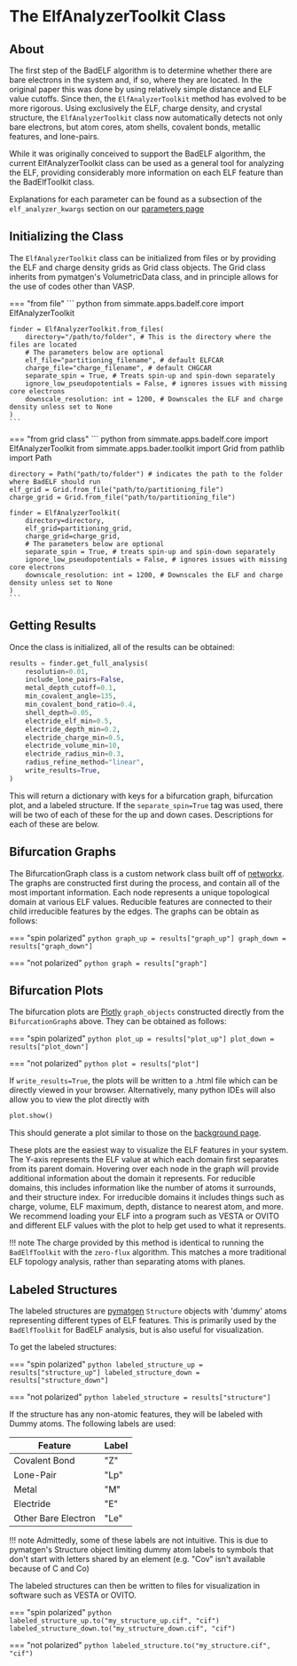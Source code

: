 
# The ElfAnalyzerToolkit Class

## About

The first step of the BadELF algorithm is to determine whether there are bare electrons in the system and, if so, where they are located. In the original paper this was done by using relatively simple distance and ELF value cutoffs. Since then, the `ElfAnalyzerToolkit` method has evolved to be more rigorous. Using exclusively the ELF, charge density, and crystal structure, the `ElfAnalyzerToolkit` class now automatically detects not only bare electrons, but atom cores, atom shells, covalent bonds, metallic features, and lone-pairs.

While it was originally conceived to support the BadELF algorithm, the current ElfAnalyzerToolkit class can be used as a general tool for analyzing the ELF, providing considerably more information on each ELF feature than the BadElfToolkit class.

Explanations for each parameter can be found as a subsection of the `elf_analyzer_kwargs` section on our [parameters page](/parameters.md)

## Initializing the Class

The `ElfAnalyzerToolkit` class can be initialized from files or by providing the ELF and charge density grids as Grid class objects. The Grid class inherits from pymatgen's VolumetricData class, and in principle allows for the use of codes other than VASP.


=== "from file"
    ``` python
    from simmate.apps.badelf.core import ElfAnalyzerToolkit
    
    finder = ElfAnalyzerToolkit.from_files(
        directory="/path/to/folder", # This is the directory where the files are located
        # The parameters below are optional
        elf_file="partitioning_filename", # default ELFCAR
        charge_file="charge_filename", # default CHGCAR
        separate_spin = True, # Treats spin-up and spin-down separately
        ignore_low_pseudopotentials = False, # ignores issues with missing core electrons
        downscale_resolution: int = 1200, # Downscales the ELF and charge density unless set to None
    )
    ```

=== "from grid class"
    ``` python
    from simmate.apps.badelf.core import ElfAnalyzerToolkit
    from simmate.apps.bader.toolkit import Grid
    from pathlib import Path
    
    directory = Path("path/to/folder") # indicates the path to the folder where BadELF should run
    elf_grid = Grid.from_file("path/to/partitioning_file")
    charge_grid = Grid.from_file("path/to/partitioning_file")
    
    finder = ElfAnalyzerToolkit(
        directory=directory,
        elf_grid=partitioning_grid,
        charge_grid=charge_grid,
        # The parameters below are optional
        separate_spin = True, # treats spin-up and spin-down separately
        ignore_low_pseudopotentials = False, # ignores issues with missing core electrons        
        downscale_resolution: int = 1200, # Downscales the ELF and charge density unless set to None
    )
    ```

## Getting Results

Once the class is initialized, all of the results can be obtained:

``` python
results = finder.get_full_analysis(
    resolution=0.01,
    include_lone_pairs=False,
    metal_depth_cutoff=0.1,
    min_covalent_angle=135,
    min_covalent_bond_ratio=0.4,
    shell_depth=0.05,
    electride_elf_min=0.5,
    electride_depth_min=0.2,
    electride_charge_min=0.5,
    electride_volume_min=10,
    electride_radius_min=0.3,
    radius_refine_method="linear",
    write_results=True,
)
```

This will return a dictionary with keys for a bifurcation graph, bifurcation plot, and a labeled structure. If the `separate_spin=True` tag was used, there will be two of each of these for the up and down cases. Descriptions for each of these are below.

## Bifurcation Graphs

The BifurcationGraph class is a custom network class built off of [networkx](https://networkx.org/). The graphs are constructed first during the process, and contain all of the most important information. Each node represents a unique topological domain at various ELF values. Reducible features are connected to their child irreducible features by the edges. The graphs can be obtain as follows:

=== "spin polarized"
    ``` python
    graph_up = results["graph_up"]
    graph_down = results["graph_down"]
    ```

=== "not polarized"
    ``` python
    graph = results["graph"]
    ```

## Bifurcation Plots

The bifurcation plots are [Plotly](https://plotly.com/graphing-libraries/) `graph_objects` constructed directly from the `BifurcationGraph`s above. They can be obtained as follows:

=== "spin polarized"
    ``` python
        plot_up = results["plot_up"]
        plot_down = results["plot_down"]
    ```

=== "not polarized"
    ``` python
        plot = results["plot"]
    ```

If `write_results=True`, the plots will be written to a .html file which can be directly viewed in your browser. Alternatively, many python IDEs will also allow you to view the plot directly with

``` python
plot.show()
```

This should generate a plot similar to those on the [background page](../background.md).

These plots are the easiest way to visualize the ELF features in your system. The Y-axis represents the ELF value at which each domain first separates from its parent domain. Hovering over each node in the graph will provide additional information about the domain it represents. For reducible domains, this includes information like the number of atoms it surrounds, and their structure index. For irreducible domains it includes things such as charge, volume, ELF maximum, depth, distance to nearest atom, and more. We recommend loading your ELF into a program such as VESTA or OVITO and different ELF values with the plot to help get used to what it represents. 

!!! note
    The charge provided by this method is identical to running the `BadElfToolkit` with the `zero-flux` algorithm. This matches a more traditional ELF topology analysis, rather than separating atoms with planes.

## Labeled Structures

The labeled structures are [pymatgen](https://pymatgen.org/) `Structure` objects with 'dummy' atoms representing different types of ELF features. This is primarily used by the `BadElfToolkit` for BadELF analysis, but is also useful for visualization.

To get the labeled structures:

=== "spin polarized"
    ``` python
        labeled_structure_up = results["structure_up"]
        labeled_structure_down = results["structure_down"]
    ```

=== "not polarized"
    ``` python
        labeled_structure = results["structure"]
    ```

If the structure has any non-atomic features, they will be labeled with Dummy atoms. The following labels are used:

| Feature | Label | 
| --------- | --------- | 
| Covalent Bond      | "Z"      | 
| Lone-Pair   | "Lp"     | 
| Metal     | "M"      | 
| Electride     | "E"     | 
| Other Bare Electron       | "Le"       | 

!!! note
    Admittedly, some of these labels are not intuitive. This is due to pymatgen's Structure object limiting dummy atom labels to symbols that don't start with letters shared by an element (e.g. "Cov" isn't available because of C and Co)

The labeled structures can then be written to files for visualization in software such as VESTA or OVITO.

=== "spin polarized"
    ``` python
        labeled_structure_up.to("my_structure_up.cif", "cif")
        labeled_structure_down.to("my_structure_down.cif", "cif")
    ```

=== "not polarized"
    ``` python
        labeled_structure.to("my_structure.cif", "cif")
    ```